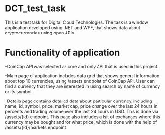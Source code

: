 # DCT_test_task
This is a test task for Digital Cloud Technologies.
The task is a window application developed using .NET and WPF, that shows data about cryptocurrencies using open APIs.

# Functionality of application
-CoinCap API was selected as core and only API that is used in this project.

-Main page of application includes data grid that shows general information about top 10 currencies, using /assets endpoint of CoinCap API. 
User can find a currency that they are interested in using search by name of currency or its symbol.

-Details page contains detailed data about particular currency, including name, id, symbol, price, market cap, price change over the last 24 hours in percents
and trading volume over the last 24 hours in USD. This is done via /assets/{id} endpoint.
This page also includes a lsit of exchanges where this currency may be bought and for what price, which is done with the help of /assets/{id}/markets endpoint.
